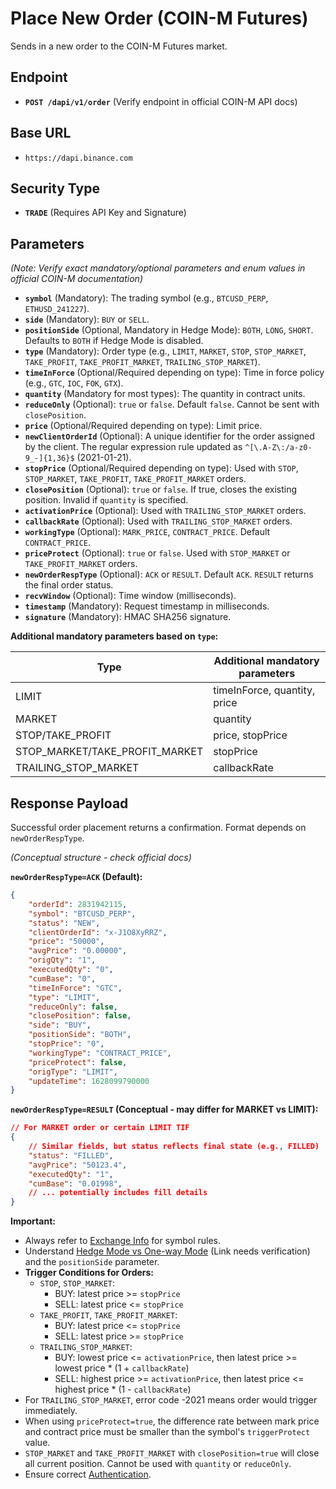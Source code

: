 # Place New Order (COIN-M Futures)

Sends in a new order to the COIN-M Futures market.

## Endpoint

*   **`POST /dapi/v1/order`** (Verify endpoint in official COIN-M API docs)

## Base URL

*   `https://dapi.binance.com`

## Security Type

*   **`TRADE`** (Requires API Key and Signature)

## Parameters

*(Note: Verify exact mandatory/optional parameters and enum values in official COIN-M documentation)*

*   **`symbol`** (Mandatory): The trading symbol (e.g., `BTCUSD_PERP`, `ETHUSD_241227`).
*   **`side`** (Mandatory): `BUY` or `SELL`.
*   **`positionSide`** (Optional, Mandatory in Hedge Mode): `BOTH`, `LONG`, `SHORT`. Defaults to `BOTH` if Hedge Mode is disabled.
*   **`type`** (Mandatory): Order type (e.g., `LIMIT`, `MARKET`, `STOP`, `STOP_MARKET`, `TAKE_PROFIT`, `TAKE_PROFIT_MARKET`, `TRAILING_STOP_MARKET`).
*   **`timeInForce`** (Optional/Required depending on type): Time in force policy (e.g., `GTC`, `IOC`, `FOK`, `GTX`).
*   **`quantity`** (Mandatory for most types): The quantity in contract units.
*   **`reduceOnly`** (Optional): `true` or `false`. Default `false`. Cannot be sent with `closePosition`.
*   **`price`** (Optional/Required depending on type): Limit price.
*   **`newClientOrderId`** (Optional): A unique identifier for the order assigned by the client. The regular expression rule updated as `^[\.A-Z\:/a-z0-9_-]{1,36}$` (2021-01-21).
*   **`stopPrice`** (Optional/Required depending on type): Used with `STOP`, `STOP_MARKET`, `TAKE_PROFIT`, `TAKE_PROFIT_MARKET` orders.
*   **`closePosition`** (Optional): `true` or `false`. If true, closes the existing position. Invalid if `quantity` is specified.
*   **`activationPrice`** (Optional): Used with `TRAILING_STOP_MARKET` orders.
*   **`callbackRate`** (Optional): Used with `TRAILING_STOP_MARKET` orders.
*   **`workingType`** (Optional): `MARK_PRICE`, `CONTRACT_PRICE`. Default `CONTRACT_PRICE`.
*   **`priceProtect`** (Optional): `true` or `false`. Used with `STOP_MARKET` or `TAKE_PROFIT_MARKET` orders.
*   **`newOrderRespType`** (Optional): `ACK` or `RESULT`. Default `ACK`. `RESULT` returns the final order status.
*   **`recvWindow`** (Optional): Time window (milliseconds).
*   **`timestamp`** (Mandatory): Request timestamp in milliseconds.
*   **`signature`** (Mandatory): HMAC SHA256 signature.

**Additional mandatory parameters based on `type`:**

| Type                              | Additional mandatory parameters |
| --------------------------------- | ------------------------------- |
| LIMIT                             | timeInForce, quantity, price    |
| MARKET                            | quantity                        |
| STOP/TAKE_PROFIT                  | price, stopPrice                |
| STOP_MARKET/TAKE_PROFIT_MARKET    | stopPrice                       |
| TRAILING_STOP_MARKET              | callbackRate                    |

## Response Payload

Successful order placement returns a confirmation. Format depends on `newOrderRespType`.

*(Conceptual structure - check official docs)*

**`newOrderRespType=ACK` (Default):**
```json
{
    "orderId": 2831942115,
    "symbol": "BTCUSD_PERP",
    "status": "NEW",
    "clientOrderId": "x-J1O8XyRRZ",
    "price": "50000",
    "avgPrice": "0.00000",
    "origQty": "1",
    "executedQty": "0",
    "cumBase": "0",
    "timeInForce": "GTC",
    "type": "LIMIT",
    "reduceOnly": false,
    "closePosition": false,
    "side": "BUY",
    "positionSide": "BOTH",
    "stopPrice": "0", 
    "workingType": "CONTRACT_PRICE",
    "priceProtect": false,
    "origType": "LIMIT",
    "updateTime": 1628099790000 
}
```

**`newOrderRespType=RESULT` (Conceptual - may differ for MARKET vs LIMIT):**
```json
// For MARKET order or certain LIMIT TIF
{
    // Similar fields, but status reflects final state (e.g., FILLED)
    "status": "FILLED", 
    "avgPrice": "50123.4",
    "executedQty": "1",
    "cumBase": "0.01998", 
    // ... potentially includes fill details
}
```

**Important:**
*   Always refer to [Exchange Info](./exchange-info.md) for symbol rules.
*   Understand [Hedge Mode vs One-way Mode](https://www.binance.com/en/support/faq/hedge-mode-360038201091) (Link needs verification) and the `positionSide` parameter.
*   **Trigger Conditions for Orders:**
    *   `STOP`, `STOP_MARKET`:
        *   BUY: latest price >= `stopPrice`
        *   SELL: latest price <= `stopPrice`
    *   `TAKE_PROFIT`, `TAKE_PROFIT_MARKET`:
        *   BUY: latest price <= `stopPrice`
        *   SELL: latest price >= `stopPrice`
    *   `TRAILING_STOP_MARKET`:
        *   BUY: lowest price <= `activationPrice`, then latest price >= lowest price * (1 + `callbackRate`)
        *   SELL: highest price >= `activationPrice`, then latest price <= highest price * (1 - `callbackRate`)
*   For `TRAILING_STOP_MARKET`, error code -2021 means order would trigger immediately.
*   When using `priceProtect=true`, the difference rate between mark price and contract price must be smaller than the symbol's `triggerProtect` value.
*   `STOP_MARKET` and `TAKE_PROFIT_MARKET` with `closePosition=true` will close all current position. Cannot be used with `quantity` or `reduceOnly`.
*   Ensure correct [Authentication](./../../authentication.md). 